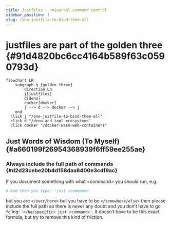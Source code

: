 ```yaml
---
title: Justfiles - universal command control
sidebar_position: 1
slug: /one-justfile-to-bind-them-all
---
```




# justfiles are part of the golden three {#91d4820bc6cc4164b589f63c0590793d}


```mermaid
flowchart LR
    subgraph g [golden three]
        direction LR
        j[justfiles]
        d[deno]
        docker[docker]
        j --> d --> docker --> j
    end
  click j "/one-justfile-to-bind-them-all"
  click d "/deno-and-tool-ecosystems"
  click docker "/docker-wasm-web-containers"
```



## Just Words of Wisdom (To Myself) {#a660199f26954368939f6ff59ee255ae}


### Always include the full path of commands {#d2d23cebe20b4d158daa8400e3cdf9ac}


If you document something with what &lt;command&gt; you should run, e.g.


```bash
# And then you type: 'just <command>'
```


but you are `</over/here>` but you have to be `</somewhere/else>` then please include the full path so there is never any doubt and you don’t have to go `fd`'ing: `'</be/specific> just <command>'`. It doesn’t have to be this exact formula, but try to remove this kind of friction.

